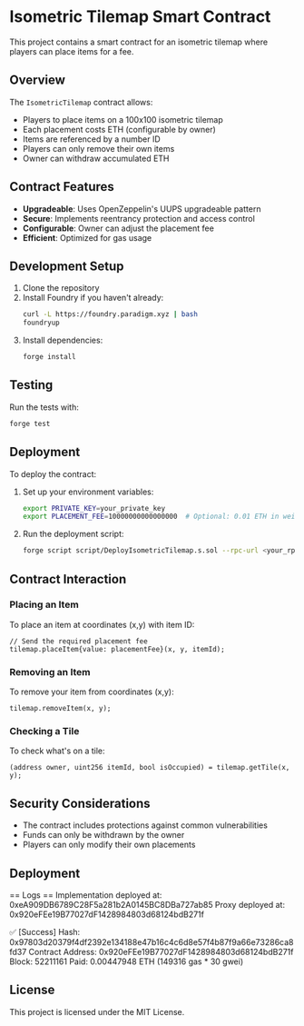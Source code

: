 # Isometric Tilemap Smart Contract

This project contains a smart contract for an isometric tilemap where players can place items for a fee.

## Overview

The `IsometricTilemap` contract allows:

- Players to place items on a 100x100 isometric tilemap
- Each placement costs ETH (configurable by owner)
- Items are referenced by a number ID
- Players can only remove their own items
- Owner can withdraw accumulated ETH

## Contract Features

- **Upgradeable**: Uses OpenZeppelin's UUPS upgradeable pattern
- **Secure**: Implements reentrancy protection and access control
- **Configurable**: Owner can adjust the placement fee
- **Efficient**: Optimized for gas usage

## Development Setup

1. Clone the repository
2. Install Foundry if you haven't already:
   ```bash
   curl -L https://foundry.paradigm.xyz | bash
   foundryup
   ```
3. Install dependencies:
   ```bash
   forge install
   ```

## Testing

Run the tests with:

```bash
forge test
```

## Deployment

To deploy the contract:

1. Set up your environment variables:

   ```bash
   export PRIVATE_KEY=your_private_key
   export PLACEMENT_FEE=10000000000000000  # Optional: 0.01 ETH in wei
   ```

2. Run the deployment script:
   ```bash
   forge script script/DeployIsometricTilemap.s.sol --rpc-url <your_rpc_url> --broadcast
   ```

## Contract Interaction

### Placing an Item

To place an item at coordinates (x,y) with item ID:

```solidity
// Send the required placement fee
tilemap.placeItem{value: placementFee}(x, y, itemId);
```

### Removing an Item

To remove your item from coordinates (x,y):

```solidity
tilemap.removeItem(x, y);
```

### Checking a Tile

To check what's on a tile:

```solidity
(address owner, uint256 itemId, bool isOccupied) = tilemap.getTile(x, y);
```

## Security Considerations

- The contract includes protections against common vulnerabilities
- Funds can only be withdrawn by the owner
- Players can only modify their own placements

## Deployment

== Logs ==
Implementation deployed at: 0xeA909DB6789C28F5a281b2A0145BC8DBa727ab85
Proxy deployed at: 0x920eFEe19B77027dF1428984803d68124bdB271f

✅ [Success] Hash: 0x97803d20379f4df2392e134188e47b16c4c6d8e57f4b87f9a66e73286ca8fd37
Contract Address: 0x920eFEe19B77027dF1428984803d68124bdB271f
Block: 52211161
Paid: 0.00447948 ETH (149316 gas \* 30 gwei)

## License

This project is licensed under the MIT License.
